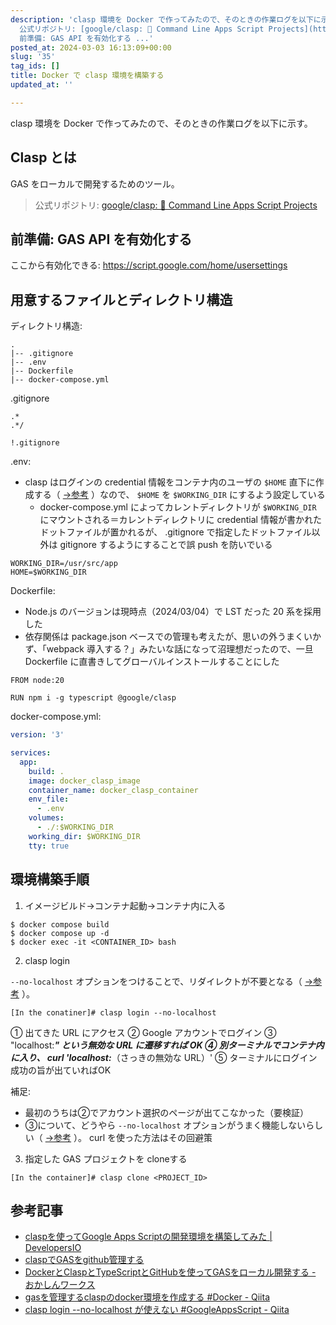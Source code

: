 ```yaml
---
description: 'clasp 環境を Docker で作ってみたので、そのときの作業ログを以下に示す。  ## Clasp とは  GAS をローカルで開発するためのツール。  >
  公式リポジトリ: [google/clasp: 🔗 Command Line Apps Script Projects](https://github.com/google/clasp)  ##
  前準備: GAS API を有効化する ...'
posted_at: 2024-03-03 16:13:09+00:00
slug: '35'
tag_ids: []
title: Docker で clasp 環境を構築する
updated_at: ''

---
```

clasp 環境を Docker で作ってみたので、そのときの作業ログを以下に示す。

## Clasp とは

GAS をローカルで開発するためのツール。

> 公式リポジトリ: [google/clasp: 🔗 Command Line Apps Script Projects](https://github.com/google/clasp)

## 前準備: GAS API を有効化する

ここから有効化できる: https://script.google.com/home/usersettings

## 用意するファイルとディレクトリ構造

ディレクトリ構造:

```
.
|-- .gitignore
|-- .env
|-- Dockerfile
|-- docker-compose.yml
```

.gitignore

```
.*
.*/

!.gitignore
```

.env:

- clasp はログインの credential 情報をコンテナ内のユーザの `$HOME` 直下に作成する（ [→参考](https://arc.net/l/quote/lbrrbdld) ）なので、 `$HOME` を `$WORKING_DIR` にするよう設定している
    - docker-compose.yml によってカレントディレクトリが `$WORKING_DIR` にマウントされる＝カレントディレクトリに credential 情報が書かれたドットファイルが置かれるが、 .gitignore で指定したドットファイル以外は gitignore するようにすることで誤 push を防いでいる

```
WORKING_DIR=/usr/src/app
HOME=$WORKING_DIR
```

Dockerfile:

- Node.js のバージョンは現時点（2024/03/04）で LST だった 20 系を採用した
- 依存関係は package.json ベースでの管理も考えたが、思いの外うまくいかず、「webpack 導入する？」みたいな話になって沼理想だったので、一旦 Dockerfile に直書きしてグローバルインストールすることにした

```
FROM node:20

RUN npm i -g typescript @google/clasp
```

docker-compose.yml:

```yml
version: '3'

services:
  app:
    build: .
    image: docker_clasp_image
    container_name: docker_clasp_container
    env_file:
      - .env
    volumes:
      - ./:$WORKING_DIR
    working_dir: $WORKING_DIR
    tty: true
```

## 環境構築手順

1. イメージビルド→コンテナ起動→コンテナ内に入る

```
$ docker compose build
$ docker compose up -d
$ docker exec -it <CONTAINER_ID> bash
```

2. clasp login

`--no-localhost` オプションをつけることで、リダイレクトが不要となる（ [→参考](https://arc.net/l/quote/wjrynyeg) ）。

```
[In the conatiner]# clasp login --no-localhost
```

① 出てきた URL にアクセス
② Google アカウントでログイン
③ "localhost:***" という無効な URL に遷移すれば OK
④ 別ターミナルでコンテナ内に入り、 curl 'localhost:***（さっきの無効な URL）'
⑤ ターミナルにログイン成功の旨が出ていればOK

補足:

- 最初のうちは②でアカウント選択のページが出てこなかった（要検証）
- ③について、どうやら `--no-localhost` オプションがうまく機能しないらしい（ [→参考](https://qiita.com/naoyeah/items/0db5fc82561020f2768e) ）。 curl を使った方法はその回避策

3. 指定した GAS プロジェクトを cloneする

```
[In the container]# clasp clone <PROJECT_ID>
```

## 参考記事

- [claspを使ってGoogle Apps Scriptの開発環境を構築してみた | DevelopersIO](https://dev.classmethod.jp/articles/vscode-clasp-setting/)
- [claspでGASをgithub管理する](https://zenn.dev/flutteruniv_dev/articles/8013785f70a2f4)
- [DockerとClaspとTypeScriptとGitHubを使ってGASをローカル開発する - おかしんワークス](https://okash1n.works/posts/developing-gas-with-typescript-docker-clasp-github/)
- [gasを管理するclaspのdocker環境を作成する #Docker - Qiita](https://qiita.com/rei-ta/items/61b3fde6a069b77d335d)
- [clasp login --no-localhost が使えない #GoogleAppsScript - Qiita](https://qiita.com/naoyeah/items/0db5fc82561020f2768e)

